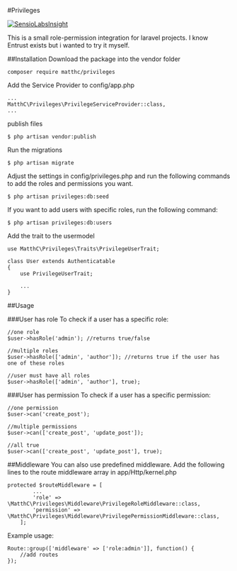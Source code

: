 #Privileges

[![SensioLabsInsight](https://insight.sensiolabs.com/projects/37ded3db-b2ec-405b-b966-5d4b83fdc1fa/small.png)](https://insight.sensiolabs.com/projects/37ded3db-b2ec-405b-b966-5d4b83fdc1fa)

This is a small role-permission integration for laravel projects. I know Entrust exists but i wanted to try it myself.

##Installation
Download the package into the vendor folder

```
composer require matthc/privileges
```

Add the Service Provider to config/app.php

```
...
MatthC\Privileges\PrivilegeServiceProvider::class,
...
```

publish files

```
$ php artisan vendor:publish
```

Run the migrations

```
$ php artisan migrate
```

Adjust the settings in config/privileges.php and run the following commands to add the roles and permissions you want.

```
$ php artisan privileges:db:seed
```

If you want to add users with specific roles, run the following command:

```
$ php artisan privileges:db:users
```

Add the trait to the usermodel

```
use MatthC\Privileges\Traits\PrivilegeUserTrait;

class User extends Authenticatable
{
    use PrivilegeUserTrait;
    
    ...
}
```

##Usage

###User has role
To check if a user has a specific role:

```
//one role
$user->hasRole('admin'); //returns true/false

//multiple roles
$user->hasRole(['admin', 'author']); //returns true if the user has one of these roles

//user must have all roles
$user->hasRole(['admin', 'author'], true);

```

###User has permission
To check if a user has a specific permission:

```
//one permission
$user->can('create_post');

//multiple permissions
$user->can(['create_post', 'update_post']);

//all true
$user->can(['create_post', 'update_post'], true);

```
##Middleware
You can also use predefined middleware. Add the following lines to the route middleware array in app/Http/kernel.php

```
protected $routeMiddleware = [
        ...
        'role' => \MatthC\Privileges\Middleware\PrivilegeRoleMiddleware::class,
        'permission' => \MatthC\Privileges\Middleware\PrivilegePermissionMiddleware::class,
    ];
```

Example usage:

```
Route::group(['middleware' => ['role:admin']], function() {
    //add routes
});
```
